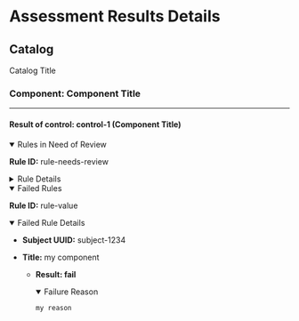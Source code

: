 # Assessment Results Details

## Catalog

Catalog Title

### Component: Component Title

-------------------------------------------------------

#### Result of control: control-1 (Component Title)
<details open>
<summary> Rules in Need of Review</summary>

**Rule ID:** rule-needs-review

<details>
<summary>Rule Details</summary>

- **Subject UUID:** subject-5678
- **Title:** configuration component

  - **Result: requires-remediation**
    <details>
    <summary>Details</summary>

    ```text
    Configuration partially compliant but requires remediation
    ```

    </details>
</details>
</details>
<details open>
<summary> Failed Rules</summary>

**Rule ID:** rule-value

<details open>
<summary>Failed Rule Details</summary>

- **Subject UUID:** subject-1234
- **Title:** my component

  - **Result: fail**
    <details open>
    <summary>Failure Reason</summary>

    ```text
    my reason
    ```

    </details>
</details>

</details>
